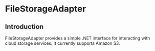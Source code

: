 FileStorageAdapter
==================

Introduction
------------

FileStorageAdapter provides a simple .NET interface for interacting with cloud storage services. It currently supports Amazon S3.
